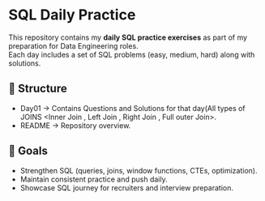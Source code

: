 # SQL Daily Practice 

This repository contains my **daily SQL practice exercises** as part of my preparation for Data Engineering roles.  
Each day includes a set of SQL problems (easy, medium, hard) along with solutions.  

## 📂 Structure
- Day01 → Contains Questions and Solutions for that day(All types of JOINS <Inner Join , Left Join , Right Join , Full outer Join>.
- README → Repository overview.

## 🎯 Goals
- Strengthen SQL (queries, joins, window functions, CTEs, optimization).
- Maintain consistent practice and push daily.
- Showcase SQL journey for recruiters and interview preparation.
